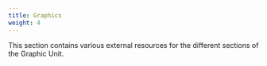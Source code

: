 ```yaml
---
title: Graphics
weight: 4
---
```


This section contains various external resources for the different sections of the Graphic Unit.